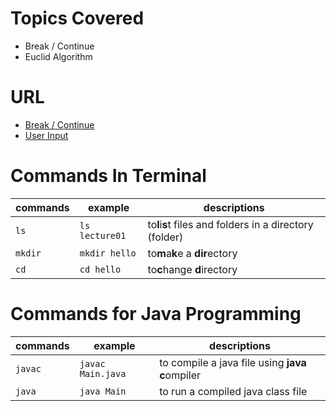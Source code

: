 # Topics Covered
- Break / Continue 
- Euclid Algorithm

# URL

- [Break / Continue](https://www.w3schools.com/java/java_break.asp)
- [User Input](https://www.w3schools.com/java/java_user_input.asp)


# Commands In Terminal

| commands | example        | descriptions                                             |
| ---------- | ---------------- | ---------------------------------------------------------- |
| `ls`     | `ls lecture01` | to**l**i**s**t files and folders in a directory (folder) |
| `mkdir`  | `mkdir hello`  | to**m**a**k**e a **dir**ectory                           |
| `cd`     | `cd hello`     | to**c**hange **d**irectory                               |

# Commands for Java Programming

| commands | example           | descriptions                                      |
| ---------- | ------------------- | --------------------------------------------------- |
| `javac`  | `javac Main.java` | to compile a java file using **java** **c**ompiler |
| `java`   | `java Main`       | to run a compiled java class file                 |
